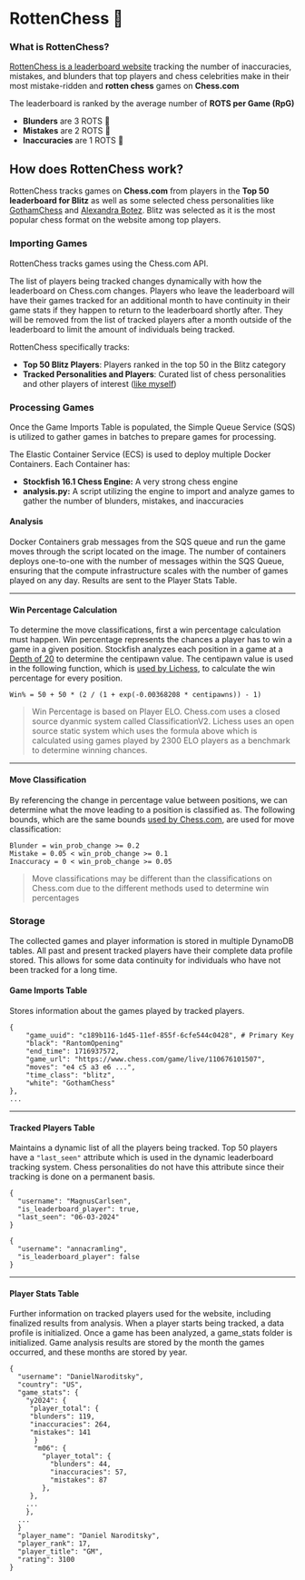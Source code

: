 # RottenChess 🤢
### What is RottenChess?
[RottenChess is a leaderboard website](https://www.rottenchess.com) tracking the number of inaccuracies, mistakes, and blunders that top players and chess celebrities make in their most mistake-ridden and **rotten chess** games on **Chess.com** 

The leaderboard is ranked by the average number of **ROTS per Game (RpG)**
- **Blunders** are 3 ROTS 🤮
- **Mistakes** are 2 ROTS 🤢
- **Inaccuracies** are 1 ROTS 🥴


## How does RottenChess work?
RottenChess tracks games on **Chess.com** from players in the **Top 50 leaderboard for Blitz** as well as some selected chess personalities like [GothamChess](https://www.youtube.com/channel/UCQHX6ViZmPsWiYSFAyS0a3Q) and [Alexandra Botez](https://www.youtube.com/channel/UCAn8NrZ-J4CRfwodajqFYoQ).
Blitz was selected as it is the most popular chess format on the website among top players.

### Importing Games
RottenChess tracks games using the Chess.com API. 

The list of players being tracked changes dynamically with how the leaderboard on Chess.com changes. Players who leave the leaderboard will have their games tracked for an additional month to have continuity in their game stats if they happen to return to the leaderboard shortly after. They will be removed from the list of tracked players after a month outside of the leaderboard to limit the amount of individuals being tracked.

RottenChess specifically tracks:
- **Top 50 Blitz Players**: Players ranked in the top 50 in the Blitz category
- **Tracked Personalities and Players**: Curated list of chess personalities and other players of interest ([like myself](https://www.chess.com/member/markoj000))

### Processing Games
Once the Game Imports Table is populated, the Simple Queue Service (SQS) is utilized to gather games in batches to prepare games for processing.

The Elastic Container Service (ECS) is used to deploy multiple Docker Containers. Each Container has:
- **Stockfish 16.1 Chess Engine:** A very strong chess engine
- **analysis.py:** A script utilizing the engine to import and analyze games to gather the number of blunders, mistakes, and inaccuracies

#### Analysis
Docker Containers grab messages from the SQS queue and run the game moves through the script located on the image.
The number of containers deploys one-to-one with the number of messages within the SQS Queue, ensuring that the compute infrastructure scales with the number of games played on any day.
Results are sent to the Player Stats Table.

---
#### Win Percentage Calculation
To determine the move classifications, first a win percentage calculation must happen. Win percentage represents the chances a player has to win a game in a given position. Stockfish analyzes each position in a game at a <ins>Depth of 20</ins> to determine the centipawn value. The centipawn value is used in the following function, which is [used by Lichess](https://lichess.org/page/accuracy), to calculate the win percentage for every position.
```
Win% = 50 + 50 * (2 / (1 + exp(-0.00368208 * centipawns)) - 1)
```
> Win Percentage is based on Player ELO. Chess.com uses a closed source dyanmic system called ClassificationV2. Lichess uses an open source static system which uses the formula above which is calculated using games played by 2300 ELO players as a benchmark to determine winning chances.

---
#### Move Classification
By referencing the change in percentage value between positions, we can determine what the move leading to a position is classified as. The following bounds, which are the same bounds [used by Chess.com](https://support.chess.com/en/articles/8572705-how-are-moves-classified-what-is-a-blunder-or-brilliant-and-etc), are used for move classification:

```
Blunder = win_prob_change >= 0.2        
Mistake = 0.05 < win_prob_change >= 0.1
Inaccuracy = 0 < win_prob_change >= 0.05
```
> Move classifications may be different than the classifications on Chess.com due to the different methods used to determine win percentages

### Storage
The collected games and player information is stored in multiple DynamoDB tables. All past and present tracked players have their complete data profile stored. This allows for some data continuity for individuals who have not been tracked for a long time.

#### Game Imports Table
Stores information about the games played by tracked players.

```
{
    "game_uuid": "c189b116-1d45-11ef-855f-6cfe544c0428", # Primary Key
    "black": "RantomOpening"
    "end_time": 1716937572,
    "game_url": "https://www.chess.com/game/live/110676101507", 
    "moves": "e4 c5 a3 e6 ...",
    "time_class": "blitz",
    "white": "GothamChess"
},
...
```
---
#### Tracked Players Table
Maintains a dynamic list of all the players being tracked. Top 50 players have a `"last_seen"` attribute which is used in the dynamic leaderboard tracking system.
Chess personalities do not have this attribute since their tracking is done on a permanent basis.
```
{
  "username": "MagnusCarlsen",
  "is_leaderboard_player": true,
  "last_seen": "06-03-2024"
}
```
```
{
  "username": "annacramling",
  "is_leaderboard_player": false
}
```
---
#### Player Stats Table
Further information on tracked players used for the website, including finalized results from analysis. When a player starts being tracked, a data profile is initialized. Once a game has been analyzed, a game_stats folder is initialized. Game analysis results are stored by the month the games occurred, and these months are stored by year. 
```
{
  "username": "DanielNaroditsky",
  "country": "US",
  "game_stats": {
    "y2024": {
     "player_total": {
     "blunders": 119,
     "inaccuracies": 264,
     "mistakes": 141
      }
      "m06": {
        "player_total": {
          "blunders": 44,
          "inaccuracies": 57,
          "mistakes": 87
        },
     },
    ...
    },
  ...
  }
  "player_name": "Daniel Naroditsky",
  "player_rank": 17,
  "player_title": "GM",
  "rating": 3100
}
```


